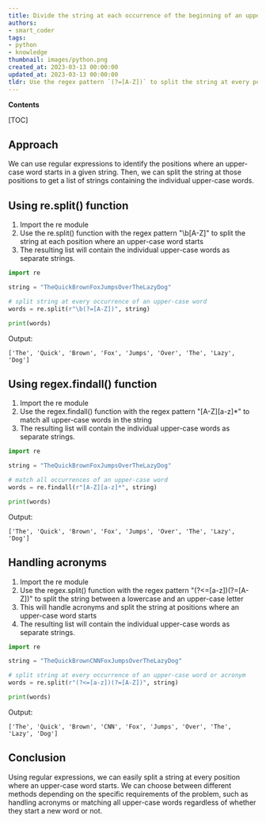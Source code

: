 ```yaml
---
title: Divide the string at each occurrence of the beginning of an uppercase word
authors:
- smart_coder
tags:
- python
- knowledge
thumbnail: images/python.png
created_at: 2023-03-13 00:00:00
updated_at: 2023-03-13 00:00:00
tldr: Use the regex pattern `(?=[A-Z])` to split the string at every position where an upper-case word starts in Python.
---
```


**Contents**

[TOC]

## Approach

We can use regular expressions to identify the positions where an upper-case word starts in a given string. Then, we can split the string at those positions to get a list of strings containing the individual upper-case words.


## Using re.split() function

1. Import the re module
2. Use the re.split() function with the regex pattern "\b[A-Z]" to split the string at each position where an upper-case word starts
3. The resulting list will contain the individual upper-case words as separate strings.


```python
import re

string = "TheQuickBrownFoxJumpsOverTheLazyDog"

# split string at every occurrence of an upper-case word
words = re.split(r"\b(?=[A-Z])", string)

print(words)
```

Output:

```
['The', 'Quick', 'Brown', 'Fox', 'Jumps', 'Over', 'The', 'Lazy', 'Dog']
```


## Using regex.findall() function

1. Import the re module
2. Use the regex.findall() function with the regex pattern "[A-Z][a-z]*" to match all upper-case words in the string
3. The resulting list will contain the individual upper-case words as separate strings.


```python
import re

string = "TheQuickBrownFoxJumpsOverTheLazyDog"

# match all occurrences of an upper-case word
words = re.findall(r"[A-Z][a-z]*", string)

print(words)
```

Output:

```
['The', 'Quick', 'Brown', 'Fox', 'Jumps', 'Over', 'The', 'Lazy', 'Dog']
```


## Handling acronyms

1. Import the re module
2. Use the regex.split() function with the regex pattern "(?<=[a-z])(?=[A-Z])" to split the string between a lowercase and an upper-case letter
3. This will handle acronyms and split the string at positions where an upper-case word starts
4. The resulting list will contain the individual upper-case words as separate strings.


```python
import re

string = "TheQuickBrownCNNFoxJumpsOverTheLazyDog"

# split string at every occurrence of an upper-case word or acronym
words = re.split(r"(?<=[a-z])(?=[A-Z])", string)

print(words)
```

Output:

```
['The', 'Quick', 'Brown', 'CNN', 'Fox', 'Jumps', 'Over', 'The', 'Lazy', 'Dog']
```


## Conclusion

Using regular expressions, we can easily split a string at every position where an upper-case word starts. We can choose between different methods depending on the specific requirements of the problem, such as handling acronyms or matching all upper-case words regardless of whether they start a new word or not.
